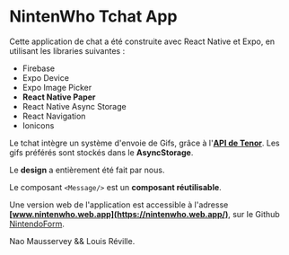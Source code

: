 # NintenWho Tchat App

Cette application de chat a été construite avec React Native et Expo, en utilisant les libraries suivantes :
- Firebase
- Expo Device
- Expo Image Picker
- **React Native Paper**
- React Native Async Storage
- React Navigation
- Ionicons

Le tchat intègre un système d'envoie de Gifs, grâce à l'**[API de Tenor](https://tenor.com/gifapi/documentation)**. Les gifs préférés sont stockés dans le **AsyncStorage**.

Le **design** a entièrement été fait par nous.

Le composant ``<Message/>`` est un **composant réutilisable**.

Une version web de l'application est accessible à l'adresse **[www.nintenwho.web.app](https://nintenwho.web.app/)**, sur le Github [NintendoForm](https://github.com/NaoMauss/NintendoForm).


Nao Mausservey && Louis Réville.
